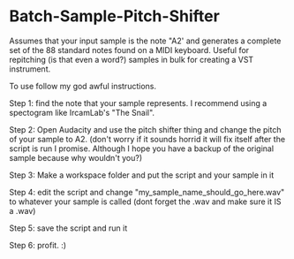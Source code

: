 # Batch-Sample-Pitch-Shifter
Assumes that your input sample is the note "A2' and generates a complete set of the 88 standard notes found on a MIDI keyboard. Useful for repitching (is that even a word?) samples in bulk for creating a VST instrument.

To use follow my god awful instructions.


Step 1: find the note that your sample represents. I recommend using a spectogram like IrcamLab's "The Snail".

Step 2: Open Audacity and use the pitch shifter thing and change the pitch of your sample to A2. (don't worry if it sounds horrid it will fix itself after the script is run I promise. Although I hope you have a backup of the original sample because why wouldn't you?)

Step 3: Make a workspace folder and put the script and your sample in it

Step 4: edit the script and change "my_sample_name_should_go_here.wav" to whatever your sample is called (dont forget the .wav and make sure it IS a .wav)

Step 5: save the script and run it

Step 6: profit. :)
